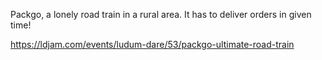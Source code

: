 Packgo, a lonely road train in a rural area. It has to deliver orders in given time!

https://ldjam.com/events/ludum-dare/53/packgo-ultimate-road-train
